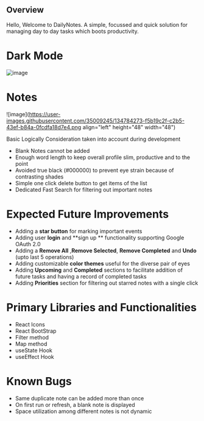 ## Overview 
Hello, Welcome to DailyNotes. A simple, focussed and quick solution for managing day to day tasks which boots productivity. 
# Dark Mode 
![image](https://user-images.githubusercontent.com/35009245/134783910-0dfd164f-bfe7-4e6d-8e7e-e4399f9b30cb.png)

# Notes
![image](https://user-images.githubusercontent.com/35009245/134784273-f5b19c2f-c2b5-43ef-b84a-0fcdfa18d7e4.png align="left" height="48" width="48")


Basic Logically Consideration taken into account during development
*  Blank Notes cannot be added
*  Enough word length to keep overall profile slim, productive and to the point
*  Avoided true black (#000000) to prevent eye strain because of contrasting shades
*  Simple one click delete button to get items of the list
*  Dedicated Fast Search for filtering out important notes

# Expected Future Improvements 
*  Adding a **star button** for marking important events
*  Adding user **login** and **sign up ** functionality supporting Google OAuth 2.0
*  Adding a **Remove All** ,**Remove Selected**, **Remove Completed** and **Undo** (upto last 5 operations)
*  Adding  customizable **color themes** useful for the diverse pair of eyes
*  Adding **Upcoming** and **Completed** sections to facilitate addition of future tasks and having a record of completed tasks
*  Adding **Priorities** section for filtering out starred notes with a single click


# Primary Libraries and Functionalities

* React Icons
* React BootStrap
* Filter method 
* Map method 
* useState Hook
* useEffect Hook

# Known Bugs
* Same duplicate note can be added more than once
* On first run or refresh, a blank note is displayed
* Space utilization among different notes is not dynamic  
